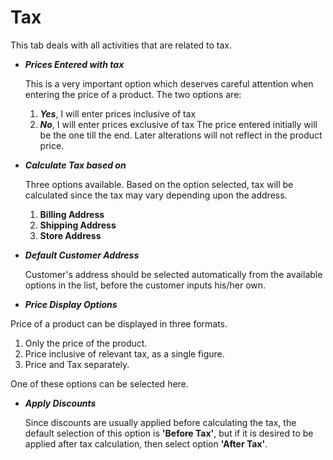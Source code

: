 # Tax

This tab deals with all activities that are related to tax.

* ***Prices Entered with tax***

    This is a very important option which deserves careful attention when entering the price of a product. The two options are:
    1. ***Yes***, I will enter prices inclusive of tax
    2. ***No***, I will enter prices exclusive of tax
The price entered initially will be the one till the end. Later alterations will not reflect in the product price.

* ***Calculate Tax based on***

    Three options available. Based on the option selected, tax will be calculated since the tax may vary depending upon the address.
    1. **Billing Address**
    2. **Shipping Address**
    3. **Store Address**
    
* ***Default Customer Address***

    Customer's address should be selected automatically from the available options in the list, before the customer inputs his/her own.
    
* ***Price Display Options***

Price of a product can be displayed in three formats.
1. Only the price of the product.
2. Price inclusive of relevant tax, as a single figure.
3. Price and Tax separately.

One of these options can be selected here.

* ***Apply Discounts***

    Since discounts are usually applied before calculating the tax, the default selection of this option is **'Before Tax'**, but if it is desired to be applied after tax calculation, then select option **'After Tax'**.
